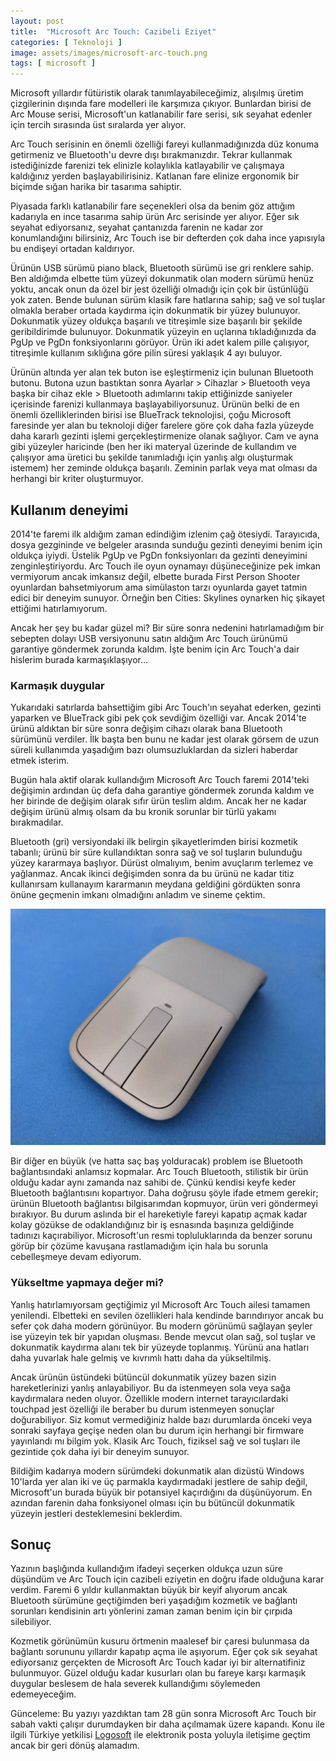 ```yaml
---
layout: post
title:  "Microsoft Arc Touch: Cazibeli Eziyet"
categories: [ Teknoloji ]
image: assets/images/microsoft-arc-touch.png
tags: [ microsoft ]
---
```

Microsoft yıllardır fütüristik olarak tanımlayabileceğimiz, alışılmış üretim çizgilerinin dışında fare modelleri ile karşımıza çıkıyor. Bunlardan birisi de Arc Mouse serisi, Microsoft'un katlanabilir fare serisi, sık seyahat edenler için tercih sırasında üst sıralarda yer alıyor.

Arc Touch serisinin en önemli özelliği fareyi kullanmadığınızda düz konuma getirmeniz ve Bluetooth'u devre dışı bırakmanızdır. Tekrar kullanmak istediğinizde farenizi tek elinizle kolaylıkla katlayabilir ve çalışmaya kaldığınız yerden başlayabilirisiniz. Katlanan fare elinize ergonomik bir biçimde sığan harika bir tasarıma sahiptir.

Piyasada farklı katlanabilir fare seçenekleri olsa da benim göz attığım kadarıyla en ince tasarıma sahip ürün Arc serisinde yer alıyor. Eğer sık seyahat ediyorsanız, seyahat çantanızda farenin ne kadar zor konumlandığını bilirsiniz, Arc Touch ise bir defterden çok daha ince yapısıyla bu endişeyi ortadan kaldırıyor.

Ürünün USB sürümü piano black, Bluetooth sürümü ise gri renklere sahip. Ben aldığımda elbette tüm yüzeyi dokunmatik olan modern sürümü henüz yoktu, ancak onun da özel bir jest özelliği olmadığı için çok bir üstünlüğü yok zaten. Bende bulunan sürüm klasik fare hatlarına sahip; sağ ve sol tuşlar olmakla beraber ortada kaydırma için dokunmatik bir yüzey bulunuyor. Dokunmatik yüzey oldukça başarılı ve titreşimle size başarılı bir şekilde geribildirimde bulunuyor. Dokunmatik yüzeyin en uçlarına tıkladığınızda da PgUp ve PgDn fonksiyonlarını görüyor. Ürün iki adet kalem pille çalışıyor, titreşimle kullanım sıklığına göre pilin süresi yaklaşık 4 ayı buluyor.

Ürünün altında yer alan tek buton ise eşleştirmeniz için bulunan Bluetooth butonu. Butona uzun bastıktan sonra Ayarlar > Cihazlar > Bluetooth veya başka bir cihaz ekle > Bluetooth adımlarını takip ettiğinizde saniyeler içerisinde farenizi kullanmaya başlayabiliyorsunuz. Ürünün belki de en önemli özelliklerinden birisi ise BlueTrack teknolojisi, çoğu Microsoft faresinde yer alan bu teknoloji diğer farelere göre çok daha fazla yüzeyde daha kararlı gezinti işlemi gerçekleştirmenize olanak sağlıyor. Cam ve ayna gibi yüzeyler haricinde (ben her iki materyal üzerinde de kullandım ve çalışıyor ama üretici bu şekilde tanımladığı için yanlış algı oluşturmak istemem) her zeminde oldukça başarılı. Zeminin parlak veya mat olması da herhangi bir kriter oluşturmuyor.

## Kullanım deneyimi
2014'te faremi ilk aldığım zaman edindiğim izlenim çağ ötesiydi. Tarayıcıda, dosya gezgininde ve belgeler arasında sunduğu gezinti deneyimi benim için oldukça iyiydi. Üstelik PgUp ve PgDn fonksiyonları da gezinti deneyimini zenginleştiriyordu. Arc Touch ile oyun oynamayı düşüneceğinize pek imkan vermiyorum ancak imkansız değil, elbette burada First Person Shooter oyunlardan bahsetmiyorum ama simülaston tarzı oyunlarda gayet tatmin edici bir deneyim sunuyor. Örneğin ben Cities: Skylines oynarken hiç şikayet ettiğimi hatırlamıyorum.

Ancak her şey bu kadar güzel mi? Bir süre sonra nedenini hatırlamadığım bir sebepten dolayı USB versiyonunu satın aldığım Arc Touch ürünümü garantiye göndermek zorunda kaldım. İşte benim için Arc Touch'a dair hislerim burada karmaşıklaşıyor...

### Karmaşık duygular
Yukarıdaki satırlarda bahsettiğim gibi Arc Touch'ın seyahat ederken, gezinti yaparken ve BlueTrack gibi pek çok sevdiğim özelliği var. Ancak 2014'te ürünü aldıktan bir süre sonra değişim cihazı olarak bana Bluetooth sürümünü verdiler. İlk başta ben bunu ne kadar jest olarak görsem de uzun süreli kullanımda yaşadığım bazı olumsuzluklardan da sizleri haberdar etmek isterim.

Bugün hala aktif olarak kullandığım Microsoft Arc Touch faremi 2014'teki değişimin ardından üç defa daha garantiye göndermek zorunda kaldım ve her birinde de değişim olarak sıfır ürün teslim aldım. Ancak her ne kadar değişim ürünü almış olsam da bu kronik sorunlar bir türlü yakamı bırakmadılar.

Bluetooth (gri) versiyondaki ilk belirgin şikayetlerimden birisi kozmetik tabanlı; ürünü bir süre kullandıktan sonra sağ ve sol tuşların bulunduğu yüzey kararmaya başlıyor. Dürüst olmalıyım, benim avuçlarım terlemez ve yağlanmaz. Ancak ikinci değişimden sonra da bu ürünü ne kadar titiz kullanırsam kullanayım kararmanın meydana geldiğini gördükten sonra önüne geçmenin imkanı olmadığını anladım ve sineme çektim.

![Microsoft Arc Touch Bluetooth'daki kararma sorununa ait çektiğim görsel.](assets/images/Microsoft-Arc-Touch-Kararma.jpg "Microsoft Arc Touch Bluetooth'daki kararma sorununa ait çektiğim görsel.")

Bir diğer en büyük (ve hatta saç baş yolduracak) problem ise Bluetooth bağlantısındaki anlamsız kopmalar. Arc Touch Bluetooth, stilistik bir ürün olduğu kadar aynı zamanda naz sahibi de. Çünkü kendisi keyfe keder Bluetooth bağlantısını kopartıyor. Daha doğrusu şöyle ifade etmem gerekir; ürünün Bluetooth bağlantısı bilgisarımdan kopmuyor, ürün veri göndermeyi bırakıyor. Bu durum aslında bir el hareketiyle fareyi kapatıp açmak kadar kolay gözükse de odaklandığınız bir iş esnasında başınıza geldiğinde tadınızı kaçırabiliyor. Microsoft'un resmi topluluklarında da benzer sorunu görüp bir çözüme kavuşana rastlamadığım için hala bu sorunla cebelleşmeye devam ediyorum.

### Yükseltme yapmaya değer mi?
Yanlış hatırlamıyorsam geçtiğimiz yıl Microsoft Arc Touch ailesi tamamen yenilendi. Elbetteki en sevilen özellikleri hala kendinde barındırıyor ancak bu sefer çok daha modern görünüyor. Bu modern görünümü sağlayan şeyler ise yüzeyin tek bir yapıdan oluşması. Bende mevcut olan sağ, sol tuşlar ve dokunmatik kaydırma alanı tek bir yüzeyde toplanmış. Yürünü ana hatları daha yuvarlak hale gelmiş ve kıvrımlı hattı daha da yükseltilmiş.

Ancak ürünün üstündeki bütüncül dokunmatik yüzey bazen sizin hareketlerinizi yanlış anlayabiliyor. Bu da istenmeyen sola veya sağa kaydırmalara neden oluyor. Özellikle modern internet tarayıcılardaki touchpad jest özelliği ile beraber bu durum istenmeyen sonuçlar doğurabiliyor. Siz komut vermediğiniz halde bazı durumlarda önceki veya sonraki sayfaya geçişe neden olan bu durum için herhangi bir firmware yayınlandı mı bilgim yok. Klasik Arc Touch, fiziksel sağ ve sol tuşları ile gezintide çok daha iyi bir deneyim sunuyor.

Bildiğim kadarıya modern sürümdeki dokunmatik alan dizüstü Windows 10'larda yer alan iki ve üç parmakla kaydırmadaki jestlere de sahip değil, Microsoft'un burada büyük bir potansiyel kaçırdığını da düşünüyorum. En azından farenin daha fonksiyonel olması için bu bütüncül dokunmatik yüzeyin jestleri desteklemesini beklerdim.

## Sonuç
Yazının başlığında kullandığım ifadeyi seçerken oldukça uzun süre düşündüm ve Arc Touch için cazibeli eziyetin en doğru ifade olduğuna karar verdim. Faremi 6 yıldır kullanmaktan büyük bir keyif alıyorum ancak Bluetooth sürümüne geçtiğimden beri yaşadığım kozmetik ve bağlantı sorunları kendisinin artı yönlerini zaman zaman benim için bir çırpıda silebiliyor.

Kozmetik görünümün kusuru örtmenin maalesef bir çaresi bulunmasa da bağlantı sorununu yıllardır kapatıp açma ile aşıyorum. Eğer çok sık seyahat ediyorsanız gerçekten de Microsoft Arc Touch kadar iyi bir alternatifiniz bulunmuyor. Güzel olduğu kadar kusurları olan bu fareye karşı karmaşık duygular beslesem de hala severek kullandığımı söylemeden edemeyeceğim.

Günceleme: Bu yazıyı yazdıktan tam 28 gün sonra Microsoft Arc Touch bir sabah vakti çalışır durumdayken bir daha açılmamak üzere kapandı. Konu ile ilgili Türkiye yetkilisi [Logosoft](https://logosoft.com.tr/) ile elektronik posta yoluyla iletişime geçtim ancak bir geri dönüş alamadım.
